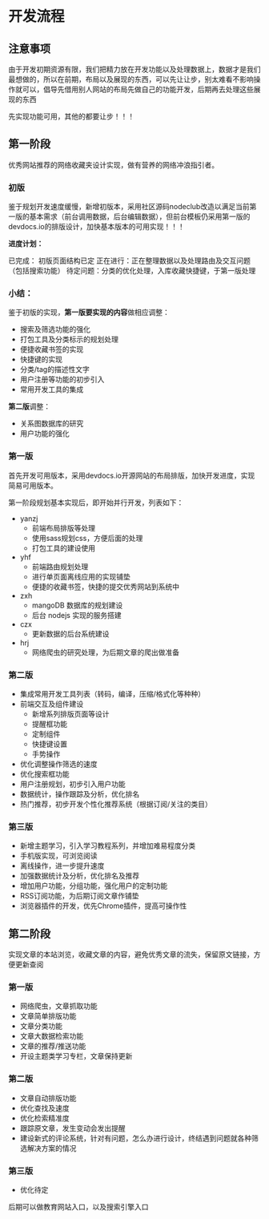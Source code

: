 # 开发流程

## 注意事项

由于开发初期资源有限，我们把精力放在开发功能以及处理数据上，数据才是我们最想做的，所以在前期，布局以及展现的东西，可以先让让步，别太难看不影响操作就可以，倡导先借用别人网站的布局先做自己的功能开发，后期再去处理这些展现的东西

先实现功能可用，其他的都要让步！！！

## 第一阶段

优秀网站推荐的网络收藏夹设计实现，做有营养的网络冲浪指引者。

### 初版

鉴于规划开发速度缓慢，新增初版本，采用社区源码nodeclub改造以满足当前第一版的基本需求（前台调用数据，后台编辑数据），但前台模板仍采用第一版的devdocs.io的排版设计，加快基本版本的可用实现！！！

**进度计划：**

已完成：  初版页面结构已定
正在进行：正在整理数据以及处理路由及交互问题（包括搜索功能）
待定问题：分类的优化处理，入库收藏快捷键，于第一版处理

### 小结：

鉴于初版的实现，**第一版要实现的内容**做相应调整：

- 搜索及筛选功能的强化
- 打包工具及分类标示的规划处理
- 便捷收藏书签的实现
- 快捷键的实现
- 分类/tag的描述性文字
- 用户注册等功能的初步引入
- 常用开发工具的集成

**第二版**调整：

- 关系图数据库的研究
- 用户功能的强化

### 第一版

首先开发可用版本，采用devdocs.io开源网站的布局排版，加快开发进度，实现简易可用版本。

第一阶段规划基本实现后，即开始并行开发，列表如下：

- yanzj
    - 前端布局排版等处理
    - 使用sass规划css，方便后面的处理
    - 打包工具的建设使用
- yhf
	- 前端路由规划处理
	- 进行单页面离线应用的实现铺垫
	- 便捷的收藏书签，快捷的提交优秀网站到系统中
- zxh
    - mangoDB 数据库的规划建设
    - 后台 nodejs 实现的服务搭建
- czx
    - 更新数据的后台系统建设
- hrj
    - 网络爬虫的研究处理，为后期文章的爬出做准备


### 第二版

- 集成常用开发工具列表（转码，编译，压缩/格式化等种种）
- 前端交互及组件建设
    - 新增系列排版页面等设计
    - 提醒框功能
    - 定制组件
    - 快捷键设置
    - 手势操作
- 优化调整操作筛选的速度
- 优化搜索框功能
- 用户注册规划，初步引入用户功能
- 数据统计，操作跟踪及分析，优化排名
- 热门推荐，初步开发个性化推荐系统（根据订阅/关注的类目）

### 第三版

- 新增主题学习，引入学习教程系列，并增加难易程度分类
- 手机版实现，可浏览阅读
- 离线操作，进一步提升速度
- 加强数据统计及分析，优化排名及推荐
- 增加用户功能，分组功能，强化用户的定制功能
- RSS订阅功能，为后期订阅文章作铺垫
- 浏览器插件的开发，优先Chrome插件，提高可操作性

## 第二阶段

实现文章的本站浏览，收藏文章的内容，避免优秀文章的流失，保留原文链接，方便更新查阅

### 第一版

- 网络爬虫，文章抓取功能
- 文章简单排版功能
- 文章分类功能
- 文章大数据检索功能
- 文章的推荐/推送功能
- 开设主题类学习专栏，文章保持更新

### 第二版

- 文章自动排版功能
- 优化查找及速度
- 优化检索精准度
- 跟踪原文章，发生变动会发出提醒
- 建设新式的评论系统，针对有问题，怎么办进行设计，终结遇到问题就各种筛选解决方案的情况

### 第三版

- 优化待定


后期可以做教育网站入口，以及搜索引擎入口



